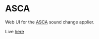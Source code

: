# ASCA

Web UI for the [ASCA](https://github.com/Girv98/asca-rust) sound change applier.

Live [here](https://asca.girv.dev)